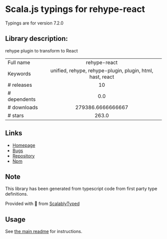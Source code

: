 
# Scala.js typings for rehype-react

Typings are for version 7.2.0

## Library description:
rehype plugin to transform to React

|                    |                 |
| ------------------ | :-------------: |
| Full name          | rehype-react |
| Keywords           | unified, rehype, rehype-plugin, plugin, html, hast, react |
| # releases         | 10 |
| # dependents       | 0.0 |
| # downloads        | 279386.6666666667 |
| # stars            | 263.0 |

## Links
- [Homepage](https://github.com/rehypejs/rehype-react#readme)
- [Bugs](https://github.com/rehypejs/rehype-react/issues)
- [Repository](https://github.com/rehypejs/rehype-react)
- [Npm](https://www.npmjs.com/package/rehype-react)
    


## Note
This library has been generated from typescript code from first party type definitions.

Provided with :purple_heart: from [ScalablyTyped](https://github.com/oyvindberg/ScalablyTyped)

## Usage
See [the main readme](../../readme.md) for instructions.


